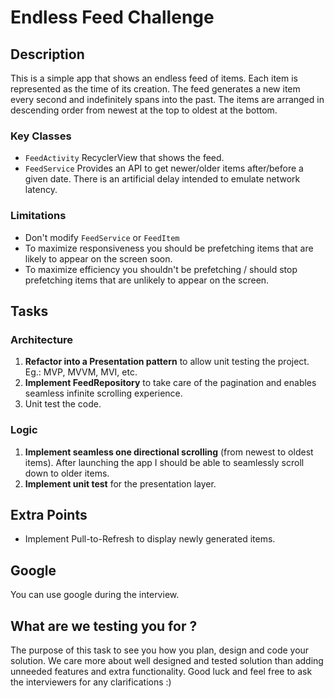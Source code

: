 #  Endless Feed Challenge

## Description

This is a simple app that shows an endless feed of items. Each item is represented as the time of its creation. The feed generates a new item every second and indefinitely spans into the past. The items are arranged in descending order from newest at the top to oldest at the bottom.

### Key Classes
  - `FeedActivity` RecyclerView that shows the feed.
  - `FeedService` Provides an API to get newer/older items after/before a given date. There is an artificial delay intended to emulate network latency.

### Limitations
  - Don't modify `FeedService` or `FeedItem`
  - To maximize responsiveness you should be prefetching items that are likely to appear on the screen soon.
  - To maximize efficiency you shouldn't be prefetching / should stop prefetching items that are unlikely to appear on the screen.
    
## Tasks

### Architecture
1. **Refactor into a Presentation pattern** to allow unit testing the project. Eg.: MVP, MVVM, MVI, etc.
2. **Implement FeedRepository** to take care of the pagination and enables seamless infinite scrolling experience.
3. Unit test the code.

### Logic
1. **Implement seamless one directional scrolling** (from newest to oldest items). After launching the app I should be able to seamlessly scroll down to older items.
2. **Implement unit test** for the presentation layer.

## Extra Points
- Implement Pull-to-Refresh to display newly generated items.

## Google
You can use google during the interview.

## What are we testing you for ?

The purpose of this task to see you how you plan, design and code your solution. We care more about well designed and tested solution than adding unneeded features and extra functionality.
Good luck and feel free to ask the interviewers for any clarifications :)